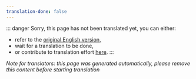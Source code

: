 ```yaml
---
translation-done: false
---
```

::: danger
Sorry, this page has not been translated yet, you can either:
- refer to the [original English version](<..\..\mapping\basic-mapping.md>),
- wait for a translation to be done,
- or contribute to translation effort [here](https://github.com/bsmg/wiki).
:::

_Note for translators: this page was generated automatically, please remove this content before starting translation_
